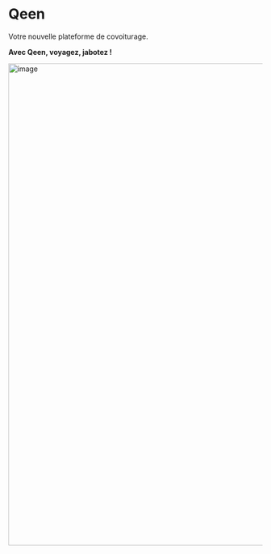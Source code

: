 # Qeen

Votre nouvelle plateforme de covoiturage. 

**Avec Qeen, voyagez, jabotez !**

<img width="955" alt="image" src="https://user-images.githubusercontent.com/47384185/170890359-e91c20e9-f218-408c-bd19-a7cf66545d23.png">


